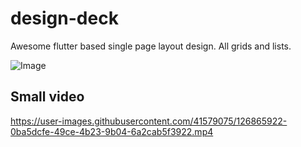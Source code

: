 # design-deck
Awesome flutter based single page layout design. All grids and lists.

![Image](https://user-images.githubusercontent.com/41579075/126865812-b8389d2c-780f-42b7-9b8c-ee4dc698bff6.jpeg)


## Small video

https://user-images.githubusercontent.com/41579075/126865922-0ba5dcfe-49ce-4b23-9b04-6a2cab5f3922.mp4



